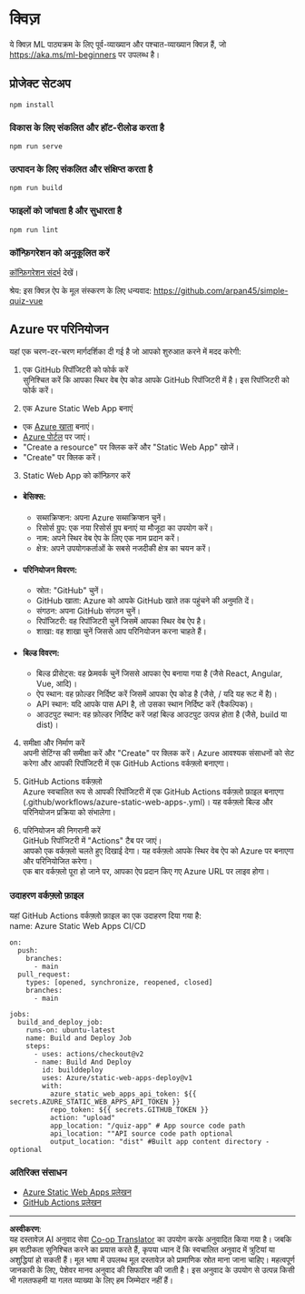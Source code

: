 <!--
CO_OP_TRANSLATOR_METADATA:
{
  "original_hash": "6d130dffca5db70d7e615f926cb1ad4c",
  "translation_date": "2025-09-03T23:48:35+00:00",
  "source_file": "quiz-app/README.md",
  "language_code": "hi"
}
-->
# क्विज़

ये क्विज़ ML पाठ्यक्रम के लिए पूर्व-व्याख्यान और पश्चात-व्याख्यान क्विज़ हैं, जो https://aka.ms/ml-beginners पर उपलब्ध है।

## प्रोजेक्ट सेटअप

```
npm install
```

### विकास के लिए संकलित और हॉट-रीलोड करता है

```
npm run serve
```

### उत्पादन के लिए संकलित और संक्षिप्त करता है

```
npm run build
```

### फाइलों को जांचता है और सुधारता है

```
npm run lint
```

### कॉन्फ़िगरेशन को अनुकूलित करें

[कॉन्फ़िगरेशन संदर्भ](https://cli.vuejs.org/config/) देखें।

श्रेय: इस क्विज़ ऐप के मूल संस्करण के लिए धन्यवाद: https://github.com/arpan45/simple-quiz-vue

## Azure पर परिनियोजन

यहां एक चरण-दर-चरण मार्गदर्शिका दी गई है जो आपको शुरुआत करने में मदद करेगी:

1. एक GitHub रिपॉजिटरी को फोर्क करें  
सुनिश्चित करें कि आपका स्थिर वेब ऐप कोड आपके GitHub रिपॉजिटरी में है। इस रिपॉजिटरी को फोर्क करें।

2. एक Azure Static Web App बनाएं  
- एक [Azure खाता](http://azure.microsoft.com) बनाएं।  
- [Azure पोर्टल](https://portal.azure.com) पर जाएं।  
- "Create a resource" पर क्लिक करें और "Static Web App" खोजें।  
- "Create" पर क्लिक करें।  

3. Static Web App को कॉन्फ़िगर करें  
- #### बेसिक्स:  
  - सब्सक्रिप्शन: अपना Azure सब्सक्रिप्शन चुनें।  
  - रिसोर्स ग्रुप: एक नया रिसोर्स ग्रुप बनाएं या मौजूदा का उपयोग करें।  
  - नाम: अपने स्थिर वेब ऐप के लिए एक नाम प्रदान करें।  
  - क्षेत्र: अपने उपयोगकर्ताओं के सबसे नजदीकी क्षेत्र का चयन करें।  

- #### परिनियोजन विवरण:  
  - स्रोत: "GitHub" चुनें।  
  - GitHub खाता: Azure को आपके GitHub खाते तक पहुंचने की अनुमति दें।  
  - संगठन: अपना GitHub संगठन चुनें।  
  - रिपॉजिटरी: वह रिपॉजिटरी चुनें जिसमें आपका स्थिर वेब ऐप है।  
  - शाखा: वह शाखा चुनें जिससे आप परिनियोजन करना चाहते हैं।  

- #### बिल्ड विवरण:  
  - बिल्ड प्रीसेट्स: वह फ्रेमवर्क चुनें जिससे आपका ऐप बनाया गया है (जैसे React, Angular, Vue, आदि)।  
  - ऐप स्थान: वह फ़ोल्डर निर्दिष्ट करें जिसमें आपका ऐप कोड है (जैसे, / यदि यह रूट में है)।  
  - API स्थान: यदि आपके पास API है, तो उसका स्थान निर्दिष्ट करें (वैकल्पिक)।  
  - आउटपुट स्थान: वह फ़ोल्डर निर्दिष्ट करें जहां बिल्ड आउटपुट उत्पन्न होता है (जैसे, build या dist)।  

4. समीक्षा और निर्माण करें  
अपनी सेटिंग्स की समीक्षा करें और "Create" पर क्लिक करें। Azure आवश्यक संसाधनों को सेट करेगा और आपकी रिपॉजिटरी में एक GitHub Actions वर्कफ़्लो बनाएगा।  

5. GitHub Actions वर्कफ़्लो  
Azure स्वचालित रूप से आपकी रिपॉजिटरी में एक GitHub Actions वर्कफ़्लो फ़ाइल बनाएगा (.github/workflows/azure-static-web-apps-<name>.yml)। यह वर्कफ़्लो बिल्ड और परिनियोजन प्रक्रिया को संभालेगा।  

6. परिनियोजन की निगरानी करें  
GitHub रिपॉजिटरी में "Actions" टैब पर जाएं।  
आपको एक वर्कफ़्लो चलते हुए दिखाई देगा। यह वर्कफ़्लो आपके स्थिर वेब ऐप को Azure पर बनाएगा और परिनियोजित करेगा।  
एक बार वर्कफ़्लो पूरा हो जाने पर, आपका ऐप प्रदान किए गए Azure URL पर लाइव होगा।  

### उदाहरण वर्कफ़्लो फ़ाइल

यहां GitHub Actions वर्कफ़्लो फ़ाइल का एक उदाहरण दिया गया है:  
name: Azure Static Web Apps CI/CD  
```
on:
  push:
    branches:
      - main
  pull_request:
    types: [opened, synchronize, reopened, closed]
    branches:
      - main

jobs:
  build_and_deploy_job:
    runs-on: ubuntu-latest
    name: Build and Deploy Job
    steps:
      - uses: actions/checkout@v2
      - name: Build And Deploy
        id: builddeploy
        uses: Azure/static-web-apps-deploy@v1
        with:
          azure_static_web_apps_api_token: ${{ secrets.AZURE_STATIC_WEB_APPS_API_TOKEN }}
          repo_token: ${{ secrets.GITHUB_TOKEN }}
          action: "upload"
          app_location: "/quiz-app" # App source code path
          api_location: ""API source code path optional
          output_location: "dist" #Built app content directory - optional
```

### अतिरिक्त संसाधन  
- [Azure Static Web Apps प्रलेखन](https://learn.microsoft.com/azure/static-web-apps/getting-started)  
- [GitHub Actions प्रलेखन](https://docs.github.com/actions/use-cases-and-examples/deploying/deploying-to-azure-static-web-app)  

---

**अस्वीकरण**:  
यह दस्तावेज़ AI अनुवाद सेवा [Co-op Translator](https://github.com/Azure/co-op-translator) का उपयोग करके अनुवादित किया गया है। जबकि हम सटीकता सुनिश्चित करने का प्रयास करते हैं, कृपया ध्यान दें कि स्वचालित अनुवाद में त्रुटियां या अशुद्धियां हो सकती हैं। मूल भाषा में उपलब्ध मूल दस्तावेज़ को प्रामाणिक स्रोत माना जाना चाहिए। महत्वपूर्ण जानकारी के लिए, पेशेवर मानव अनुवाद की सिफारिश की जाती है। इस अनुवाद के उपयोग से उत्पन्न किसी भी गलतफहमी या गलत व्याख्या के लिए हम जिम्मेदार नहीं हैं।